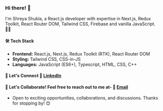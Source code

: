 ### Hi there! 👋 
I'm Shreya Shukla, a React.js developer with expertise in Next.js, Redux Toolkit, React Router DOM, Tailwind CSS, Firebase and vanilla JavaScript. 👨‍💻

#### 🛠️ Tech Stack
- **Frontend:** React.js, Next.js, Redux Toolkit (RTK), React Router DOM
- **Styling:** Tailwind CSS, CSS-in-JS
- **Languages:** JavaScript (ES6+), Typescript, HTML, CSS, C++

#### 🤝 Let's Connect 🔗 [LinkedIn](https://www.linkedin.com/in/shreya-shukla010/)

#### 💬 Let's Collaborate!  Feel free to reach out to me at- 📧 [Email](shreyashukla680@gmail.com)
- Open to exciting opportunities, collaborations, and discussions.
Thanks for stopping by! 😊

